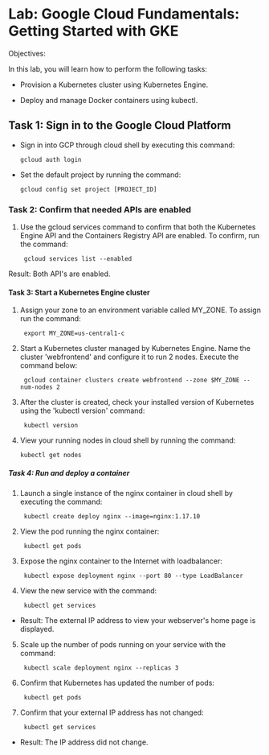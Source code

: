# Lab: Google Cloud Fundamentals: Getting Started with GKE

 Objectives:

In this lab, you will learn how to perform the following tasks:

 - Provision a Kubernetes cluster using Kubernetes Engine.

 - Deploy and manage Docker containers using kubectl.


## Task 1: Sign in to the Google Cloud Platform

- Sign in into GCP through cloud shell by executing this command:

      gcloud auth login

- Set the default project by running the command:

      gcloud config set project [PROJECT_ID]

### Task 2: Confirm that needed APIs are enabled


1. Use the gcloud services command to confirm that both the Kubernetes Engine API and the Containers Registry API are enabled. To confirm, run the command:

        gcloud services list --enabled
    
  Result: Both API's are enabled.


#### Task 3: Start a Kubernetes Engine cluster

1. Assign your zone to an environment variable called MY_ZONE. To assign run the command:

        export MY_ZONE=us-central1-c
    
2. Start a Kubernetes cluster managed by Kubernetes Engine. Name the cluster 'webfrontend' and configure it to run 2 nodes. Execute the command below:

        gcloud container clusters create webfrontend --zone $MY_ZONE --num-nodes 2

3. After the cluster is created, check your installed version of Kubernetes using the 'kubectl version' command:

        kubectl version

4. View your running nodes in cloud shell by running the command:

       kubectl get nodes


##### Task 4: Run and deploy a container

1. Launch a single instance of the nginx container in cloud shell by executing the command:

        kubectl create deploy nginx --image=nginx:1.17.10

2. View the pod running the nginx container:

        kubectl get pods

3. Expose the nginx container to the Internet with loadbalancer:

        kubectl expose deployment nginx --port 80 --type LoadBalancer

4. View the new service with the command:

        kubectl get services

- Result: The external IP address to view your webserver's home page is displayed.

5. Scale up the number of pods running on your service with the command:

        kubectl scale deployment nginx --replicas 3

6. Confirm that Kubernetes has updated the number of pods:

        kubectl get pods

7. Confirm that your external IP address has not changed:

        kubectl get services

- Result: The IP address did not change.